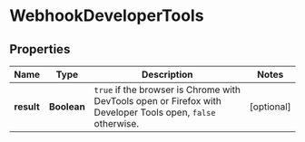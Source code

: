 

# WebhookDeveloperTools


## Properties

| Name | Type | Description | Notes |
|------------ | ------------- | ------------- | -------------|
|**result** | **Boolean** | `true` if the browser is Chrome with DevTools open or Firefox with Developer Tools open, `false` otherwise.  |  [optional] |



